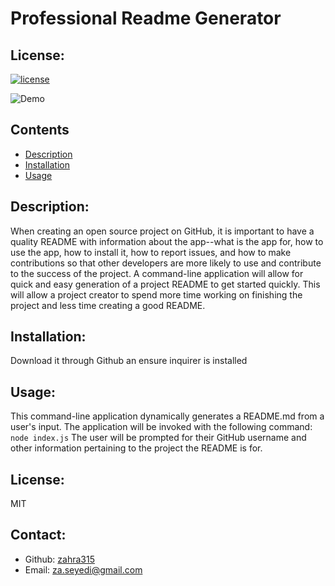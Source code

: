 # Professional Readme Generator 
## License:
[![license](https://img.shields.io/badge/license-MIT-blue)](https://shields.io)

![Demo](https://github.com/zahra315/readMeGenerator/blob/main/scr/screen.gif)
    
## Contents
- [Description](#description)
- [Installation](#installation)
- [Usage](#usage)
    
## Description:
When creating an open source project on GitHub, it is important to have a quality README with information about the app--what is the app for, how to use the app, how to install it, how to report issues, and how to make contributions so that other developers are more likely to use and contribute to the success of the project. A command-line application will allow for quick and easy generation of a project README to get started quickly. This will allow a project creator to spend more time working on finishing the project and less time creating a good README.
## Installation:
Download it through Github an ensure inquirer is installed
## Usage:
This command-line application dynamically generates a README.md from a user's input. The application will be invoked with the following command: `node index.js` The user will be prompted for their GitHub username and other information pertaining to the project the README is for.
## License:
MIT
   
## Contact:
- Github: [zahra315](https://github.com/zahra315)
- Email: za.seyedi@gmail.com 
